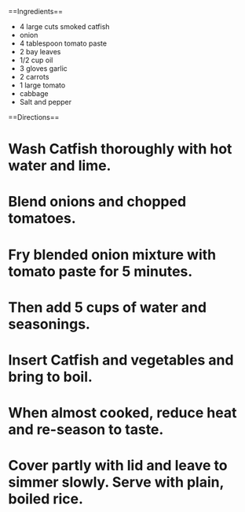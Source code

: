 ==Ingredients==

* 4 large cuts smoked catfish
* onion
* 4 tablespoon tomato paste
* 2 bay leaves
* 1/2 cup oil
* 3 gloves garlic
* 2 carrots
* 1 large tomato
* cabbage
* Salt and pepper

==Directions==
# Wash Catfish thoroughly with hot water and lime.
# Blend onions and chopped tomatoes.
# Fry blended onion mixture with tomato paste for 5 minutes.
# Then add 5 cups of water and seasonings.
# Insert Catfish and vegetables and bring to boil.
# When almost cooked, reduce heat and re-season to taste.
# Cover partly with lid and leave to simmer slowly. Serve with plain, boiled rice.